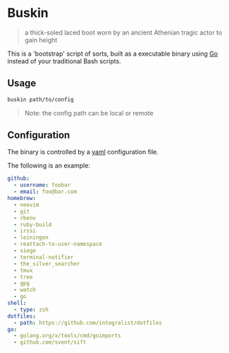 # Buskin

> a thick-soled laced boot worn by an ancient Athenian tragic actor to gain height

This is a 'bootstrap' script of sorts, built as a executable binary using [Go](https://golang.org/) instead of your traditional Bash scripts.

## Usage

```bash
buskin path/to/config
```

> Note: the config path can be local or remote

## Configuration

The binary is controlled by a [yaml](http://www.yaml.org/) configuration file.

The following is an example:

```yaml
github:
  - username: foobar
  - email: foo@bar.com
homebrew:
  - neovim
  - git
  - rbenv
  - ruby-build 
  - irssi 
  - leiningen 
  - reattach-to-user-namespace 
  - siege 
  - terminal-notifier 
  - the_silver_searcher 
  - tmux 
  - tree 
  - gpg 
  - watch 
  - go
shell:
  - type: zsh
dotfiles:
  - path: https://github.com/integralist/dotfiles
go:
  - golang.org/x/tools/cmd/goimports
  - github.com/svent/sift
```
